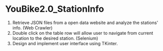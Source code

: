# YouBike2.0_StationInfo
1. Retrieve JSON files from a open data website and analyze the stations' info. (Web Crawler)
2. Double click on the table row will allow user to navigate from current location to the desired station. (Selenium)
3. Design and implement user interface using TKinter.
